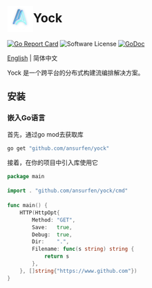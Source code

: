 #  <img src="../yock.ico" width = "60" height = "60" alt="logo" align=center />Yock

[![Go Report Card](https://goreportcard.com/badge/github.com/ansurfen/cushion)](https://goreportcard.com/report/github.com/ansurfen/yock)
![Software License](https://img.shields.io/badge/license-MIT-brightgreen.svg?style=flat-square)
[![GoDoc](https://godoc.org/github.com/ansurfen/yock?status.svg)](https://pkg.go.dev/github.com/ansurfen/yock)

[English](../../README.md) | 简体中文

Yock 是一个跨平台的分布式构建流编排解决方案。

## 安装

### 嵌入Go语言

首先，通过go mod去获取库
```cmd
go get "github.com/ansurfen/yock"
```

接着，在你的项目中引入库使用它
```go
package main

import . "github.com/ansurfen/yock/cmd"

func main() {
	HTTP(HttpOpt{
		Method: "GET",
		Save:   true,
		Debug:  true,
		Dir:    ".",
		Filename: func(s string) string {
			return s
		},
	}, []string{"https://www.github.com"})    
}
```
